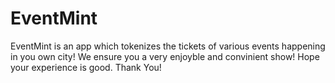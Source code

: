 # EventMint
EventMint is an app which tokenizes the tickets of various events happening in you own city!
We ensure you a very enjoyble and convinient show!
Hope your experience is good.
Thank You!
